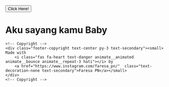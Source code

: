 

<!doctype html>
<html lang="en">

<head>
  <!-- Required meta tags -->
  <meta charset="utf-8">
  <meta name="viewport" content="width=device-width, initial-scale=1, shrink-to-fit=no">

  <!-- Bootstrap CSS -->
  <link rel="stylesheet" href="https://cdn.jsdelivr.net/npm/bootstrap@4.5.3/dist/css/bootstrap.min.css"
    integrity="sha384-TX8t27EcRE3e/ihU7zmQxVncDAy5uIKz4rEkgIXeMed4M0jlfIDPvg6uqKI2xXr2" crossorigin="anonymous">
  <link rel='stylesheet' href='https://cdn.jsdelivr.net/npm/sweetalert2@10.8.1/dist/sweetalert2.min.css'>
  <link rel="stylesheet" href="https://cdnjs.cloudflare.com/ajax/libs/animate.css/4.1.1/animate.min.css" />
  <style>
    .kotak {
      margin-top: 250px;
    }
  </style>
  <title>Untuk Kamu</title>

</head>

<body>

  <div class="row">
    <div class="col-lg text-center kotak">
      <button type="button" class="btn btn-lg btn-primary tombol py-4 px-5 shadow">Click Here!</button>
      <h1 id="teks" class="d-none animate__animated animate__pulse">Aku sayang kamu Baby <i class="fas fa-heart text-danger animate__animated animate__heartBeat animate__repeat-3"></i></h1>
    </div>
  </div>

  <form action="" method="get">
    <input type="hidden" name="by">
  </form>


  <!-- Footer -->
  <footer class="page-footer font-small blue fixed-bottom">

    <!-- Copyright -->
    <div class="footer-copyright text-center py-3 text-secondary"><small> Made with
        <i class="fas fa-heart text-danger animate__animated animate__bounce animate__repeat-3 hati"></i> by
        <a href="https://www.instagram.com/faresa_pn/"  class="text-decoration-none text-secondary">Faresa PN</a></small>
    </div>
    <!-- Copyright -->

  </footer>
  <!-- Footer -->




  <!-- Optional JavaScript; choose one of the two! -->
  <script src="script.js"></script>
  <script src="https://kit.fontawesome.com/61e5120832.js" crossorigin="anonymous"></script>

  <!-- Option 1: jQuery and Bootstrap Bundle (includes Popper) -->
  <script src="https://code.jquery.com/jquery-3.5.1.slim.min.js"
    integrity="sha384-DfXdz2htPH0lsSSs5nCTpuj/zy4C+OGpamoFVy38MVBnE+IbbVYUew+OrCXaRkfj" crossorigin="anonymous">
  </script>
  <script src="https://cdn.jsdelivr.net/npm/bootstrap@4.5.3/dist/js/bootstrap.bundle.min.js"
    integrity="sha384-ho+j7jyWK8fNQe+A12Hb8AhRq26LrZ/JpcUGGOn+Y7RsweNrtN/tE3MoK7ZeZDyx" crossorigin="anonymous">
  </script>
  <script src="https://cdn.jsdelivr.net/npm/sweetalert2@10.8.1/dist/sweetalert2.all.min.js"></script>

  <!-- Option 2: jQuery, Popper.js, and Bootstrap JS
    <script src="https://code.jquery.com/jquery-3.5.1.slim.min.js" integrity="sha384-DfXdz2htPH0lsSSs5nCTpuj/zy4C+OGpamoFVy38MVBnE+IbbVYUew+OrCXaRkfj" crossorigin="anonymous"></script>
    <script src="https://cdn.jsdelivr.net/npm/popper.js@1.16.1/dist/umd/popper.min.js" integrity="sha384-9/reFTGAW83EW2RDu2S0VKaIzap3H66lZH81PoYlFhbGU+6BZp6G7niu735Sk7lN" crossorigin="anonymous"></script>
    <script src="https://cdn.jsdelivr.net/npm/bootstrap@4.5.3/dist/js/bootstrap.min.js" integrity="sha384-w1Q4orYjBQndcko6MimVbzY0tgp4pWB4lZ7lr30WKz0vr/aWKhXdBNmNb5D92v7s" crossorigin="anonymous"></script>
    -->
</body>

</html>
